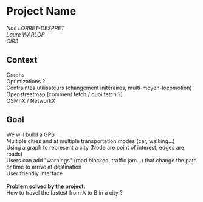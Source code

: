 # Project Name
*Noé LORRET-DESPRET*<br>
*Laure WARLOP*<br>
*CIR3*<br>

## Context
Graphs<br>
Optimizations ?<br>
Contraintes utilisateurs (changement initéraires, multi-moyen-locomotion)<br>
Openstreetmap (comment fetch / quoi fetch ?)<br>
OSMnX / NetworkX<br>

## Goal
We will build a GPS<br>
Multiple cities and at multiple transportation modes (car, walking...)<br>
Using a graph to represent a city (Node are point of interest, edges are roads)<br>
Users can add "warnings" (road blocked, traffic jam...) that change the path or time to arrive at destination<br>
User friendly interface<br>
<br>
**<u>Problem solved by the project:</u>**<br>
How to travel the fastest from A to B in a city ?<br>
